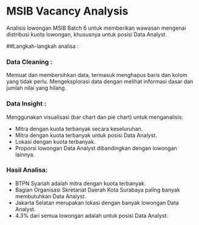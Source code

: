 # MSIB Vacancy Analysis

Analisis lowongan MSIB Batch 6 untuk memberikan wawasan mengenai distribusi kuota lowongan, khususnya untuk posisi Data Analyst.

##Langkah-langkah analisa :

### Data Cleaning :
Memuat dan membersihkan data, termasuk menghapus baris dan kolom yang tidak perlu.
Mengeksplorasi data dengan melihat informasi dasar dan jumlah nilai yang hilang.

### Data Insight :
Menggunakan visualisasi (bar chart dan pie chart) untuk menganalisis:
- Mitra dengan kuota terbanyak secara keseluruhan.
- Mitra dengan kuota terbanyak untuk posisi Data Analyst.
- Lokasi dengan kuota terbanyak.
- Proporsi lowongan Data Analyst dibandingkan dengan lowongan lainnya.

### Hasil Analisa:
- BTPN Syariah adalah mitra dengan kuota terbanyak.
- Bagian Organisasi Skretariat Daerah Kota Surabaya paling banyak membutuhkan Data Analyst.
- Jakarta Selatan merupakan lokasi dengan banyak lowongan Data Analyst.
- 4.3% dari semua lowongan adalah untuk posisi Data Analyst.
